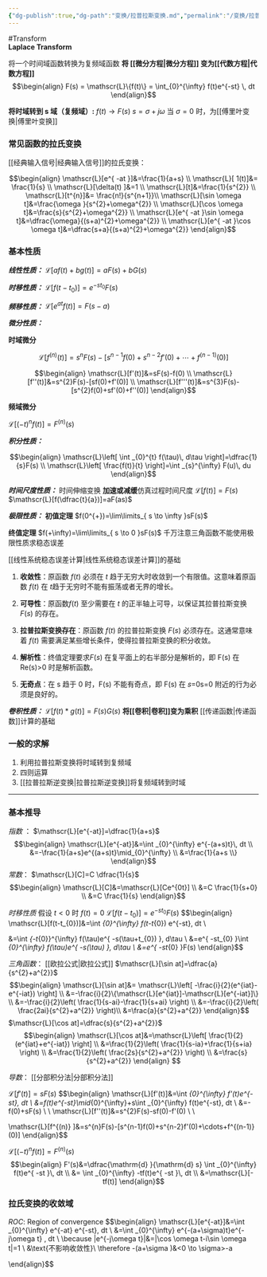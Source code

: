 ```yaml
---
{"dg-publish":true,"dg-path":"变换/拉普拉斯变换.md","permalink":"/变换/拉普拉斯变换/","dgPassFrontmatter":true,"noteIcon":"","created":"2024-05-21T15:20:28.252+08:00","updated":"2024-08-08T22:31:25.418+08:00"}
---
```


#Transform  
**Laplace Transform**

将一个时间域函数转换为复频域函数
**将 [[微分方程\|微分方程]] 变为[[代数方程\|代数方程]]**
$$\begin{align}
F(s) = \mathscr{L}\{f(t)\} = \int_{0}^{\infty} f(t)e^{-st} \, dt
\end{align}$$

**将时域转到 s 域（复频域）:**
$f(t)\to F(s)$      $s=\sigma+j\omega$
当 $\sigma=0$ 时，为[[傅里叶变换\|傅里叶变换]] 

### 常见函数的拉氏变换
 [[经典输入信号\|经典输入信号]]的拉氏变换：

$$\begin{align}
\mathscr{L}[e^{ -at }]&=\frac{1}{a+s} \\
\mathscr{L}[ 1(t)]&= \frac{1}{s} \\
\mathscr{L}[\delta(t) ]&=1 \\
\mathscr{L}[t]&=\frac{1}{s^{2}} \\
 \mathscr{L}[t^{n}]&= \frac{n!}{s^{n+1}}\\
\mathscr{L}[\sin \omega t]&=\frac{\omega }{s^{2}+\omega^{2}} \\
\mathscr{L}[\cos \omega t]&=\frac{s}{s^{2}+\omega^{2}}  \\
\mathscr{L}[e^{ -at }\sin \omega t]&=\dfrac{\omega}{(s+a)^{2}+\omega^{2}} \\
\mathscr{L}[e^{ -at }\cos \omega t]&=\dfrac{s+a}{(s+a)^{2}+\omega^{2}}
\end{align}$$

### 基本性质
***线性性质：***
$\mathscr{L}[af(t)+bg(t)]=aF(s)+bG(s)$

***时移性质：***
$\mathscr{L}[f(t-t_{0})]=e^{ -st_{0} }F(s)$

***频移性质：***
$\mathscr{L}[e^{ at }f(t)]=F(s-a)$

***微分性质：***

**时域微分**

$$\mathscr{L}[f^{(n)} (t)]=s^{n}F (s)-[s^{n-1}f (0)+s^{n-2}f' (0)+\cdots+f^{(n-1)}(0)]$$

$$\begin{align}
\mathscr{L}[f'(t)]&=sF(s)-f(0) \\
\mathscr{L}[f''(t)]&=s^{2}F(s)-[sf(0)+f'(0)] \\
\mathscr{L}[f'''(t)]&=s^{3}F(s)-[s^{2}f(0)+sf'(0)+f''(0)]
\end{align}$$

**频域微分**

$\mathscr{L}[(-t)^{n}f(t)]=F^{(n)}(s)$


***积分性质：***

$$\begin{align}
\mathscr{L}\left[ \int _{0}^{t} f(\tau)\, d\tau \right]=\dfrac{1}{s}F(s) \\
\mathscr{L}\left[ \frac{f(t)}{t} \right]=\int _{s}^{\infty} F(u)\, du
\end{align}$$

***时间尺度性质：***
时间伸缩变换 **加速或减缓**仿真过程时间尺度
$\mathscr{L}[f(t)]=F(s)$
$\mathscr{L}[f(\dfrac{t}{a})]=aF(as)$

***极限性质：***
**初值定理**
$f(0^{+})=\lim\limits_{ s \to \infty }sF(s)$

**终值定理**
$f(+\infty)=\lim\limits_{ s \to 0 }sF(s)$
千万注意三角函数不能使用极限性质求稳态误差

[[线性系统稳态误差计算\|线性系统稳态误差计算]]的基础

1. **收敛性**：原函数 $f(t)$ 必须在 $t$ 趋于无穷大时收敛到一个有限值。这意味着原函数 $f(t)$ 在 $t$趋于无穷时不能有振荡或者无界的增长。

2. **可导性**：原函数$f(t)$ 至少需要在 $t$ 的正半轴上可导，以保证其拉普拉斯变换 $F(s)$ 的存在。

3. **拉普拉斯变换存在**：原函数 $f(t)$ 的拉普拉斯变换 $F(s)$ 必须存在。这通常意味着 $f(t)$ 需要满足某些增长条件，使得拉普拉斯变换的积分收敛。
    
4. **解析性**：终值定理要求$F(s)$ 在复平面上的右半部分是解析的，即 F(s) 在 Re(s)>0 时是解析函数。
    
5. **无奇点**：在 s 趋于 0 时，F(s) 不能有奇点，即 F(s) 在 𝑠=0s=0 附近的行为必须是良好的。

***卷积性质：*** 
$\mathscr{L}[f(t)*g(t)]=F(s)G(s)$
**将[[卷积\|卷积]]变为乘积**
[[传递函数\|传递函数]]计算的基础

### 一般的求解
1. 利用拉普拉斯变换将时域转到复频域
2. 四则运算
3. [[拉普拉斯逆变换\|拉普拉斯逆变换]]将复频域转到时域

***
### 基本推导
*指数* ：
$\mathscr{L}[e^{-at}]=\dfrac{1}{a+s}$
$$\begin{align}
\mathscr{L}[e^{-at}]&=\int _{0}^{\infty} e^{-(a+s)t}\, dt \\
 &=-\frac{1}{a+s}e^{(a+s)t}\mid_{0}^{\infty} \\
&=\frac{1}{a+s \\}
\end{align}$$
*常数*：
$\mathscr{L}[C]=C \dfrac{1}{s}$
$$\begin{align}
\mathscr{L}[C]&=\mathscr{L}[Ce^{0t}] \\
&=C \frac{1}{s+0} \\
&=C \frac{1}{s}
\end{align}$$

*时移性质*
假设 $t<0$ 时 $f(t)=0$
$\mathscr{L}[f(t-t_{0})]=e^{ -st_{0} }F(s)$
$$\begin{align}
\mathscr{L}[f(t-t_{0})]&=\int _{0}^{\infty} f(t-t_{0}) e^{-st}\, dt \\

&=\int _{-t_{0}}^{\infty} f(\tau)e^{ -s(\tau+t_{0}) }\, d\tau \\
&=e^{ -st_{0} }\int _{0}^{\infty} f(\tau)e^{ -s(\tau) }\, d\tau \\ 
&=e^{ -st_{0} }F(s)
\end{align}$$

*三角函数*：
[[欧拉公式\|欧拉公式]]
$\mathscr{L}[\sin at]=\dfrac{a}{s^{2}+a^{2}}$
$$\begin{align}
\mathscr{L}[\sin at]&= \mathscr{L}\left[ -\frac{i}{2}(e^{iat}-e^{-iat}) \right] \\
&=-\frac{i}{2}\{\mathscr{L}[e^{iat}]-\mathscr{L}[e^{-iat}]\} \\
&=-\frac{i}{2}\left( \frac{1}{s-ai}-\frac{1}{s+ai} \right) \\
&=-\frac{i}{2}\left( \frac{2ai}{s^{2}+a^{2}}  \right)\\
&=\frac{a}{s^{2}+a^{2}}
\end{align}$$
$\mathscr{L}[\cos at]=\dfrac{s}{s^{2}+a^{2}}$
$$\begin{align}
\mathscr{L}[\cos at]&=\mathscr{L}\left[ \frac{1}{2}(e^{iat}+e^{-iat}) \right] \\
&=\frac{1}{2}\left( \frac{1}{s-ia}+\frac{1}{s+ia} \right) \\
&=\frac{1}{2}\left( \frac{2s}{s^{2}+a^{2}} \right) \\
&=\frac{s}{s^{2}+a^{2}}
\end{align}
$$

*导数*：
[[分部积分法\|分部积分法]]

$\mathscr{L}[f'(t)]=sF(s)$
$$\begin{align}
\mathscr{L}[f'(t)]&=\int _{0}^{\infty} f'(t)e^{-st}\, dt \\
&=f(t)e^{-st}\mid_{0}^{\infty}+s\int _{0}^{\infty} f(t)e^{-st}\, dt  \\
&=-f(0)+sF(s) \\ \\
\mathscr{L}[f''(t)]&=s^{2}F(s)-sf(0)-f'(0) \\ \\

\mathscr{L}[f^{(n)} ]&=s^{n}F(s)-[s^{n-1}f(0)+s^{n-2}f'(0)+\cdots+f^{(n-1)}(0)] 
\end{align}$$

$\mathscr{L}[(-t)^{n}f(t)]=F^{(n)}(s)$
$$\begin{align}
F'(s)&=\dfrac{\mathrm{d} }{\mathrm{d} s} \int _{0}^{\infty} f(t)e^{ -st }\, dt \\
  &= \int _{0}^{\infty} -tf(t)e^{ -st }\, dt \\
&=\mathscr{L}[-tf(t)]
\end{align}$$

### 拉氏变换的收敛域
*ROC*: Region of convergence
$$\begin{align}
\mathscr{L}[e^{-at}]&=\int _{0}^{\infty} e^{-at} e^{-st}\, dt \\
&=\int _{0}^{\infty} e^{-(a+\sigma)t}e^{-j\omega t} \, dt  \\
\because |e^{-j\omega t}|&=|\cos \omega t-i\sin \omega t|=1 \\
&\text{不影响收敛性}\\
\therefore -(a+\sigma  )&<0 \to \sigma>-a


\end{align}$$









